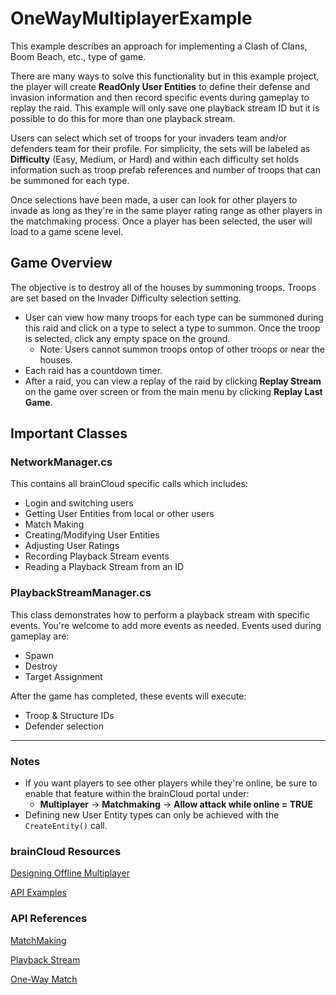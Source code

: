 # OneWayMultiplayerExample
This example describes an approach for implementing a Clash of Clans, Boom Beach, etc., type of game.

There are many ways to solve this functionality but in this example project, the player will create **ReadOnly User Entities** to define their defense and invasion information and then record specific events during gameplay to replay the raid. This example will only save one playback stream ID but it is possible to do this for more than one playback stream.

Users can select which set of troops for your invaders team and/or defenders team for their profile. For simplicity, the sets will be labeled as **Difficulty** (Easy, Medium, or Hard) and within each difficulty set holds information such as troop prefab references and number of troops that can be summoned for each type.

Once selections have been made, a user can look for other players to invade as long as they're in the same player rating range as other players in the matchmaking process. Once a player has been selected, the user will load to a game scene level. 

## Game Overview
The objective is to destroy all of the houses by summoning troops. Troops are set based on the Invader Difficulty selection setting. 
- User can view how many troops for each type can be summoned during this raid and click on a type to select a type to summon. Once the troop is selected, click any empty space on the ground.
    - Note: Users cannot summon troops ontop of other troops or near the houses.
- Each raid has a countdown timer.
- After a raid, you can view a replay of the raid by clicking **Replay Stream** on the game over screen or from the main menu by clicking **Replay Last Game**.

## Important Classes
### NetworkManager.cs
This contains all brainCloud specific calls which includes:
- Login and switching users
- Getting User Entities from local or other users
- Match Making
- Creating/Modifying User Entities
- Adjusting User Ratings
- Recording Playback Stream events
- Reading a Playback Stream from an ID

### PlaybackStreamManager.cs
This class demonstrates how to perform a playback stream with specific events. You're welcome to add more events as needed.
Events used during gameplay are:
- Spawn
- Destroy
- Target Assignment

After the game has completed, these events will execute:
- Troop & Structure IDs 
- Defender selection

---

### Notes
- If you want players to see other players while they're online, be sure to enable that feature within the brainCloud portal under:
    - **Multiplayer** -> **Matchmaking** -> **Allow attack while online = TRUE**
- Defining new User Entity types can only be achieved with the `CreateEntity()` call. 

### brainCloud Resources
[Designing Offline Multiplayer](https://help.getbraincloud.com/en/articles/3272700-design-multiplayer-matchmaking)

[API Examples](https://getbraincloud.com/apidocs/api-modules/multiplayer/one-way-offline-multiplayer-example)

### API References
[MatchMaking](https://getbraincloud.com/apidocs/apiref/#capi-matchmaking)

[Playback Stream](https://getbraincloud.com/apidocs/apiref/#capi-playbackstream)

[One-Way Match](https://getbraincloud.com/apidocs/apiref/#capi-onewaymatch)
